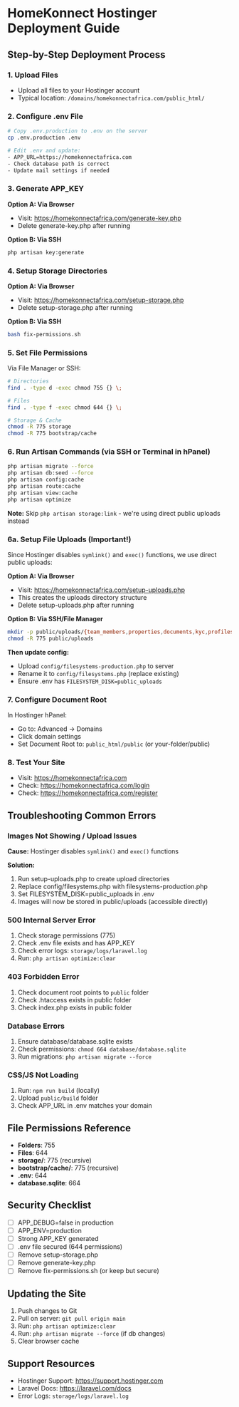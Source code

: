 # HomeKonnect Hostinger Deployment Guide

## Step-by-Step Deployment Process

### 1. Upload Files
- Upload all files to your Hostinger account
- Typical location: `/domains/homekonnectafrica.com/public_html/`

### 2. Configure .env File
```bash
# Copy .env.production to .env on the server
cp .env.production .env

# Edit .env and update:
- APP_URL=https://homekonnectafrica.com
- Check database path is correct
- Update mail settings if needed
```

### 3. Generate APP_KEY
**Option A: Via Browser**
- Visit: https://homekonnectafrica.com/generate-key.php
- Delete generate-key.php after running

**Option B: Via SSH**
```bash
php artisan key:generate
```

### 4. Setup Storage Directories
**Option A: Via Browser**
- Visit: https://homekonnectafrica.com/setup-storage.php
- Delete setup-storage.php after running

**Option B: Via SSH**
```bash
bash fix-permissions.sh
```

### 5. Set File Permissions
Via File Manager or SSH:
```bash
# Directories
find . -type d -exec chmod 755 {} \;

# Files
find . -type f -exec chmod 644 {} \;

# Storage & Cache
chmod -R 775 storage
chmod -R 775 bootstrap/cache
```

### 6. Run Artisan Commands (via SSH or Terminal in hPanel)
```bash
php artisan migrate --force
php artisan db:seed --force
php artisan config:cache
php artisan route:cache
php artisan view:cache
php artisan optimize
```

**Note:** Skip `php artisan storage:link` - we're using direct public uploads instead

### 6a. Setup File Uploads (Important!)
Since Hostinger disables `symlink()` and `exec()` functions, we use direct public uploads:

**Option A: Via Browser**
- Visit: https://homekonnectafrica.com/setup-uploads.php
- This creates the uploads directory structure
- Delete setup-uploads.php after running

**Option B: Via SSH/File Manager**
```bash
mkdir -p public/uploads/{team_members,properties,documents,kyc,profiles}
chmod -R 775 public/uploads
```

**Then update config:**
- Upload `config/filesystems-production.php` to server
- Rename it to `config/filesystems.php` (replace existing)
- Ensure .env has `FILESYSTEM_DISK=public_uploads`

### 7. Configure Document Root
In Hostinger hPanel:
- Go to: Advanced → Domains
- Click domain settings
- Set Document Root to: `public_html/public` (or your-folder/public)

### 8. Test Your Site
- Visit: https://homekonnectafrica.com
- Check: https://homekonnectafrica.com/login
- Check: https://homekonnectafrica.com/register

## Troubleshooting Common Errors

### Images Not Showing / Upload Issues
**Cause:** Hostinger disables `symlink()` and `exec()` functions

**Solution:**
1. Run setup-uploads.php to create upload directories
2. Replace config/filesystems.php with filesystems-production.php
3. Set FILESYSTEM_DISK=public_uploads in .env
4. Images will now be stored in public/uploads (accessible directly)

### 500 Internal Server Error
1. Check storage permissions (775)
2. Check .env file exists and has APP_KEY
3. Check error logs: `storage/logs/laravel.log`
4. Run: `php artisan optimize:clear`

### 403 Forbidden Error
1. Check document root points to `public` folder
2. Check .htaccess exists in public folder
3. Check index.php exists in public folder

### Database Errors
1. Ensure database/database.sqlite exists
2. Check permissions: `chmod 664 database/database.sqlite`
3. Run migrations: `php artisan migrate --force`

### CSS/JS Not Loading
1. Run: `npm run build` (locally)
2. Upload `public/build` folder
3. Check APP_URL in .env matches your domain

## File Permissions Reference
- **Folders**: 755
- **Files**: 644
- **storage/**: 775 (recursive)
- **bootstrap/cache/**: 775 (recursive)
- **.env**: 644
- **database.sqlite**: 664

## Security Checklist
- [ ] APP_DEBUG=false in production
- [ ] APP_ENV=production
- [ ] Strong APP_KEY generated
- [ ] .env file secured (644 permissions)
- [ ] Remove setup-storage.php
- [ ] Remove generate-key.php
- [ ] Remove fix-permissions.sh (or keep but secure)

## Updating the Site
1. Push changes to Git
2. Pull on server: `git pull origin main`
3. Run: `php artisan optimize:clear`
4. Run: `php artisan migrate --force` (if db changes)
5. Clear browser cache

## Support Resources
- Hostinger Support: https://support.hostinger.com
- Laravel Docs: https://laravel.com/docs
- Error Logs: `storage/logs/laravel.log`
